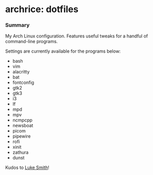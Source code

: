 # archrice: dotfiles

### Summary

My Arch Linux configuration. Features useful tweaks for a handful of
command-line programs.

Settings are currently available for the programs below:
* bash
* vim
* alacritty
* bat
* fontconfig
* gtk2
* gtk3
* i3
* lf
* mpd
* mpv
* ncmpcpp
* newsboat
* picom
* pipewire
* rofi
* xinit
* zathura
* dunst

Kudos to [Luke Smith](https://github.com/LukeSmithxyz)!
